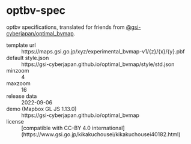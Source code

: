 # optbv-spec
optbv specifications, translated for friends from [@gsi-cyberjapan/optimal_bvmap](https://github.com/gsi-cyberjapan/optimal_bvmap).

<dl>
<dt>template url</dt>
<dd>https://maps.gsi.go.jp/xyz/experimental_bvmap-v1/{z}/{x}/{y}.pbf</dd>
<dt>default style.json</dt>
<dd>https://gsi-cyberjapan.github.io/optimal_bvmap/style/std.json</dd>
<dt>minzoom</dt>
<dd>4</dd>
<dt>maxzoom</dt>
<dd>16</dd>
<dt>release data</dt>
<dd>2022-09-06</dd>
<dt>demo (Mapbox GL JS 1.13.0)</dt>
<dd>https://gsi-cyberjapan.github.io/optimal_bvmap</dd>
<dt>license</dt>
<dd>[compatible with CC-BY 4.0 international](https://www.gsi.go.jp/kikakuchousei/kikakuchousei40182.html)</dd>
</dl>
